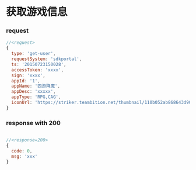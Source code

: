 # 获取游戏信息

### request

```js
//<request>
{
  type: 'get-user',
  requestSystem: 'sdkportal',
  ts: '20150723150028',
  accessToken: 'xxxx',
  sign: 'xxxx',
  appId: '1',
  appName: '西游降魔',
  appDesc: 'xxxxx',
  appType: 'RPG,CAG',
  iconUrl: 'https://striker.teambition.net/thumbnail/110b052ab868643d907036cd3ae9e670bfb6/w/200/h/200'
}

```

### response with 200

```js

//<response=200>
{
  code: 0,
  msg: 'xxx'
}


```
